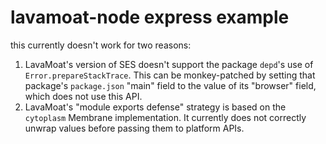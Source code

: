 # lavamoat-node express example

this currently doesn't work for two reasons:
1. LavaMoat's version of SES doesn't support the package `depd`'s use of `Error.prepareStackTrace`. This can be monkey-patched by setting that package's `package.json` "main" field to the value of its "browser" field, which does not use this API.
2. LavaMoat's "module exports defense" strategy is based on the `cytoplasm` Membrane implementation. It currently does not correctly unwrap values before passing them to platform APIs.
